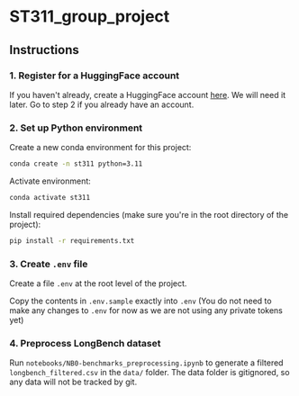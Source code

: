 # ST311_group_project

## Instructions 

### 1. Register for a HuggingFace account

If you haven't already, create a HuggingFace account [here](https://huggingface.co/join). We will need it later. Go to step 2 if you already have an account. 

### 2. Set up Python environment

Create a new conda environment for this project: 
```bash
conda create -n st311 python=3.11
```

Activate environment: 
```bash
conda activate st311 
```

Install required dependencies (make sure you're in the root directory of the project): 
```bash
pip install -r requirements.txt 
```

### 3. Create `.env` file

Create a file `.env` at the root level of the project. 

Copy the contents in `.env.sample` exactly into `.env` (You do not need to make any changes to `.env` for now as we are not using any private tokens yet) 

### 4. Preprocess LongBench dataset

Run `notebooks/NB0-benchmarks_preprocessing.ipynb` to generate a filtered `longbench_filtered.csv` in the `data/` folder. The data folder is gitignored, so any data will not be tracked by git. 
